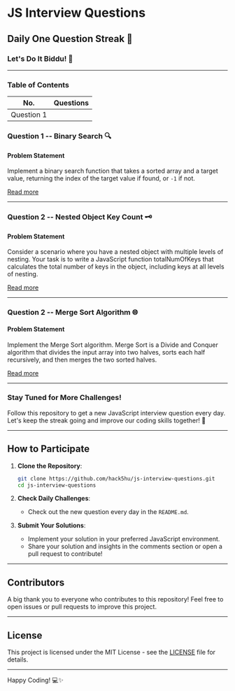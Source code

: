 # JS Interview Questions

## Daily One Question Streak 🌟

### Let's Do It Biddu! 🚀

---

### Table of Contents

<!-- TOC_START -->
| No. | Questions |
| --- | --------- |
| Question 1 | | Binary Search 🔍 | [Implement a binary search function that takes a sorted array and a target value, returning the index of the target value if found, or `-1` if not.](https://github.com/hack5hu/js-interview-questions/blob/main/javascript-questions/ques-1_binarySearch.js) |

### Question 1 -- Binary Search 🔍

#### Problem Statement

Implement a binary search function that takes a sorted array and a target value, returning the index of the target value if found, or `-1` if not.

[Read more](https://github.com/hack5hu/js-interview-questions/blob/main/javascript-questions/ques-1_binarySearch.js)

---

### Question 2 -- Nested Object Key Count 🗝️

#### Problem Statement

Consider a scenario where you have a nested object with multiple levels of nesting. Your task is to write a JavaScript function totalNumOfKeys that calculates the total number of keys in the object, including keys at all levels of nesting.

[Read more](https://github.com/hack5hu/js-interview-questions/blob/main/javascript-questions/ques-2_totalNumberOfKeys.js)

---

### Question 2 -- Merge Sort Algorithm 🌐

#### Problem Statement

Implement the Merge Sort algorithm. Merge Sort is a Divide and Conquer algorithm that divides the input array into two halves, sorts each half recursively, and then merges the two sorted halves.

[Read more](https://github.com/hack5hu/js-interview-questions/blob/main/javascript-questions/ques-3_mergeShort.js)

---

### Stay Tuned for More Challenges!

Follow this repository to get a new JavaScript interview question every day. Let's keep the streak going and improve our coding skills together! 🎉

---

## How to Participate

1. **Clone the Repository**:
    ```bash
    git clone https://github.com/hack5hu/js-interview-questions.git
    cd js-interview-questions
    ```

2. **Check Daily Challenges**:
    - Check out the new question every day in the `README.md`.

3. **Submit Your Solutions**:
    - Implement your solution in your preferred JavaScript environment.
    - Share your solution and insights in the comments section or open a pull request to contribute!

---

## Contributors

A big thank you to everyone who contributes to this repository! Feel free to open issues or pull requests to improve this project.

---

## License

This project is licensed under the MIT License - see the [LICENSE](LICENSE) file for details.

---

Happy Coding! 💻✨
